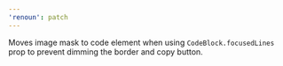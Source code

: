 ```yaml
---
'renoun': patch
---
```


Moves image mask to code element when using `CodeBlock.focusedLines` prop to prevent dimming the border and copy button.
